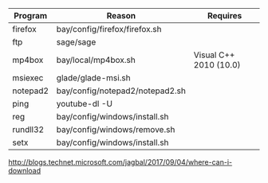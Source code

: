 Program | Reason | Requires
--------|--------|---------
firefox | bay/config/firefox/firefox.sh
ftp | sage/sage
mp4box | bay/local/mp4box.sh | Visual C++ 2010 (10.0)
msiexec | glade/glade-msi.sh
notepad2 | bay/config/notepad2/notepad2.sh
ping | youtube-dl -U
reg | bay/config/windows/install.sh
rundll32 | bay/config/windows/remove.sh
setx | bay/config/windows/install.sh

http://blogs.technet.microsoft.com/jagbal/2017/09/04/where-can-i-download
